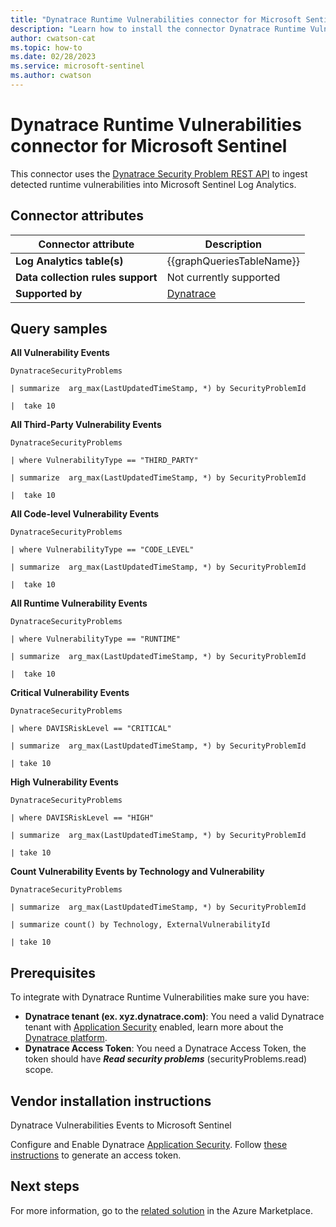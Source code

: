 ```yaml
---
title: "Dynatrace Runtime Vulnerabilities connector for Microsoft Sentinel"
description: "Learn how to install the connector Dynatrace Runtime Vulnerabilities to connect your data source to Microsoft Sentinel."
author: cwatson-cat
ms.topic: how-to
ms.date: 02/28/2023
ms.service: microsoft-sentinel
ms.author: cwatson
---
```


# Dynatrace Runtime Vulnerabilities connector for Microsoft Sentinel

This connector uses the [Dynatrace Security Problem REST API](https://www.dynatrace.com/support/help/dynatrace-api/environment-api/application-security/security-problems) to ingest detected runtime vulnerabilities into Microsoft Sentinel Log Analytics.

## Connector attributes

| Connector attribute | Description |
| --- | --- |
| **Log Analytics table(s)** | {{graphQueriesTableName}}<br/> |
| **Data collection rules support** | Not currently supported |
| **Supported by** | [Dynatrace](https://www.dynatrace.com/services-support/) |

## Query samples

**All Vulnerability Events**
   ```kusto
DynatraceSecurityProblems

   | summarize  arg_max(LastUpdatedTimeStamp, *) by SecurityProblemId

   |  take 10
   ```

**All Third-Party Vulnerability Events**
   ```kusto
DynatraceSecurityProblems

   | where VulnerabilityType == "THIRD_PARTY"

   | summarize  arg_max(LastUpdatedTimeStamp, *) by SecurityProblemId

   |  take 10
   ```

**All Code-level Vulnerability Events**
   ```kusto
DynatraceSecurityProblems

   | where VulnerabilityType == "CODE_LEVEL"

   | summarize  arg_max(LastUpdatedTimeStamp, *) by SecurityProblemId

   |  take 10
   ```

**All Runtime Vulnerability Events**
   ```kusto
DynatraceSecurityProblems

   | where VulnerabilityType == "RUNTIME"

   | summarize  arg_max(LastUpdatedTimeStamp, *) by SecurityProblemId

   |  take 10
   ```

**Critical Vulnerability Events**
   ```kusto
DynatraceSecurityProblems

   | where DAVISRiskLevel == "CRITICAL"

   | summarize  arg_max(LastUpdatedTimeStamp, *) by SecurityProblemId

   | take 10
   ```

**High Vulnerability Events**
   ```kusto
DynatraceSecurityProblems

   | where DAVISRiskLevel == "HIGH"

   | summarize  arg_max(LastUpdatedTimeStamp, *) by SecurityProblemId

   | take 10
   ```

**Count Vulnerability Events by Technology and Vulnerability**
   ```kusto
DynatraceSecurityProblems

   | summarize  arg_max(LastUpdatedTimeStamp, *) by SecurityProblemId

   | summarize count() by Technology, ExternalVulnerabilityId

   | take 10
   ```



## Prerequisites

To integrate with Dynatrace Runtime Vulnerabilities make sure you have: 

- **Dynatrace tenant (ex. xyz.dynatrace.com)**: You need a valid Dynatrace tenant with [Application Security](https://www.dynatrace.com/support/help/how-to-use-dynatrace/application-security) enabled, learn more about the [Dynatrace platform](https://www.dynatrace.com/).
- **Dynatrace Access Token**: You need a Dynatrace Access Token, the token should have ***Read security problems*** (securityProblems.read) scope.


## Vendor installation instructions

Dynatrace Vulnerabilities Events to Microsoft Sentinel

Configure and Enable Dynatrace [Application Security](https://www.dynatrace.com/support/help/how-to-use-dynatrace/application-security). 
 Follow [these instructions](https://www.dynatrace.com/support/help/get-started/access-tokens#create-api-token) to generate an access token.




## Next steps

For more information, go to the [related solution](https://azuremarketplace.microsoft.com/en-us/marketplace/apps/dynatrace.dynatrace_azure_sentinel?tab=Overview) in the Azure Marketplace.
